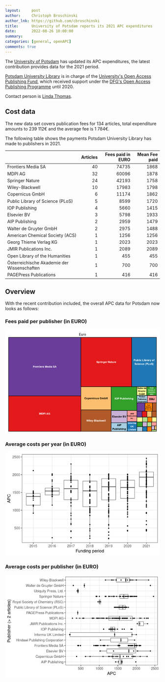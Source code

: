 ```yaml
---
layout:     post
author:     Christoph Broschinski
author_lnk: https://github.com/cbroschinski
title:      University of Potsdam reports its 2021 APC expenditures
date:       2022-08-26 10:00:00
summary:    
categories: [general, openAPC]
comments: true
---
```




The [University of Potsdam](https://www.uni-potsdam.de/en/) has updated its APC expenditures, the latest contribution provides data for the 2021 period.

[Potsdam University Library](https://www.ub.uni-potsdam.de/en/) is in charge of the [University's Open Access Publishing Fund](https://www.ub.uni-potsdam.de/en/publizieren/open-access-publizieren/finanzielle-foerderung/publikationsfonds), which received support under the [DFG's Open Access Publishing Programme](https://www.dfg.de/en/research_funding/programmes/infrastructure/lis/open_access/infrastructure_funding/index.html#4) until 2020.

Contact person is [Linda Thomas](mailto:lthomas@uni-potsdam.de).

## Cost data



The new data set covers publication fees for 134 articles, total expenditure amounts to 239 112€ and the average fee is 1 784€.

The following table shows the payments Potsdam University Library has made to publishers in 2021.


|                                            | Articles| Fees paid in EURO| Mean Fee paid|
|:-------------------------------------------|--------:|-----------------:|-------------:|
|Frontiers Media SA                          |       40|             74735|          1868|
|MDPI AG                                     |       32|             60096|          1878|
|Springer Nature                             |       24|             42193|          1758|
|Wiley-Blackwell                             |       10|             17983|          1798|
|Copernicus GmbH                             |        6|             11174|          1862|
|Public Library of Science (PLoS)            |        5|              8599|          1720|
|IOP Publishing                              |        4|              5660|          1415|
|Elsevier BV                                 |        3|              5798|          1933|
|AIP Publishing                              |        2|              2959|          1479|
|Walter de Gruyter GmbH                      |        2|              2975|          1488|
|American Chemical Society (ACS)             |        1|              1256|          1256|
|Georg Thieme Verlag KG                      |        1|              2023|          2023|
|JMIR Publications Inc.                      |        1|              2089|          2089|
|Open Library of the Humanities              |        1|               455|           455|
|Österreichische Akademie der Wissenschaften |        1|               700|           700|
|PAGEPress Publications                      |        1|               416|           416|

## Overview

With the recent contribution included, the overall APC data for Potsdam now looks as follows:

### Fees paid per publisher (in EURO)

![plot of chunk tree_potsdam_2022_08_26_full](/figure/tree_potsdam_2022_08_26_full-1.png)

###  Average costs per year (in EURO)

![plot of chunk box_potsdam_2022_08_26_year_full](/figure/box_potsdam_2022_08_26_year_full-1.png)

###  Average costs per publisher (in EURO)

![plot of chunk box_potsdam_2022_08_26_publisher_full](/figure/box_potsdam_2022_08_26_publisher_full-1.png)
